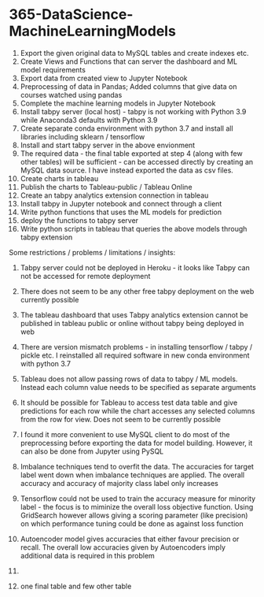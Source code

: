 # 365-DataScience-MachineLearningModels

1. Export the given original data to MySQL tables and create indexes etc.
2. Create Views and Functions that can server the dashboard and ML model requirements
3. Export data from created view to Jupyter Notebook
4. Preprocessing of data in Pandas; Added columns that give data on courses watched using pandas 
5. Complete the machine learning models in Jupyter Notebook
6. Install tabpy server (local host) - tabpy is not working with Python 3.9 while Anaconda3 defaults with Python 3.9
7. Create separate conda environment with python 3.7 and install all libraries including sklearn / tensorflow
8. Install and start tabpy server in the above envionment
9. The required data - the final table exported at step 4 (along with few other tables) will be sufficient - can be accessed directly by creating an MySQL data source. I have instead exported the data as csv files.
10. Create charts in tableau
11. Publish the charts to Tableau-public / Tableau Online
12. Create an tabpy analytics extension connection in tableau
13. Install tabpy in Jupyter notebook and connect through a client
14. Write python functions that uses the ML models for prediction
15. deploy the functions to tabpy server
16. Write python scripts in tableau that queries the above models through tabpy extension

Some restrictions / problems / limitations / insights:

1. Tabpy server could not be deployed in Heroku - it looks like Tabpy can not be accessed for remote deployment
2. There does not seem to be any other free tabpy deployment on the web currently possible
3. The tableau dashboard that uses Tabpy analytics extension cannot be published in tableau public or online without tabpy being deployed in web
4. There are version mismatch problems - in installing tensorflow / tabpy / pickle etc. I reinstalled all required software in new conda environment with python 3.7
5. Tableau does not allow passing rows of data to tabpy / ML models. Instead each column value needs to be specified as separate arguments
6. It should be possible for Tableau to access test data table and give predictions for each row while the chart accesses any selected columns from the row for view. Does not seem to be currently possible
7. I found it more convenient to use MySQL client to do most of the preprocessing before exporting the data for model building. However, it can also be done from Jupyter using PySQL
8. Imbalance techniques tend to overfit the data. The accuracies for target label went down when imbalance techniques are applied. The overall accuracy and accuracy of majority class label only increases
9. Tensorflow could not be used to train the accuracy measure for minority label - the focus is to miminize the overall loss objective function. Using GridSearch however allows giving a scoring parameter (like precision) on which performance tuning could be done as against loss function
10. Autoencoder model gives accuracies that either favour precision or recall. The overall low accuracies given by Autoencoders imply additional data is required in this problem


17. 
18. one final table and few other table
